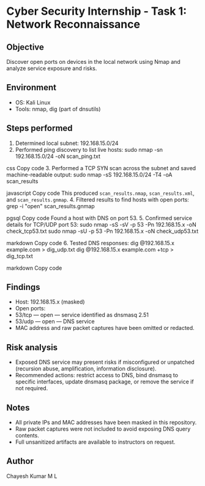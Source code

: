 # Cyber Security Internship - Task 1: Network Reconnaissance

## Objective
Discover open ports on devices in the local network using Nmap and analyze service exposure and risks.

## Environment
- OS: Kali Linux
- Tools: nmap, dig (part of dnsutils)

## Steps performed
1. Determined local subnet: 192.168.15.0/24
2. Performed ping discovery to list live hosts:
sudo nmap -sn 192.168.15.0/24 -oN scan_ping.txt

css
Copy code
3. Performed a TCP SYN scan across the subnet and saved machine-readable output:
sudo nmap -sS 192.168.15.0/24 -T4 -oA scan_results

javascript
Copy code
This produced `scan_results.nmap`, `scan_results.xml`, and `scan_results.gnmap`.
4. Filtered results to find hosts with open ports:
grep -i "open" scan_results.gnmap

pgsql
Copy code
Found a host with DNS on port 53.
5. Confirmed service details for TCP/UDP port 53:
sudo nmap -sS -sV -p 53 -Pn 192.168.15.x -oN check_tcp53.txt
sudo nmap -sU -p 53 -Pn 192.168.15.x -oN check_udp53.txt

markdown
Copy code
6. Tested DNS responses:
dig @192.168.15.x example.com > dig_udp.txt
dig @192.168.15.x example.com +tcp > dig_tcp.txt

markdown
Copy code

## Findings
- Host: 192.168.15.x (masked)
- Open ports:
- 53/tcp — open — service identified as dnsmasq 2.51
- 53/udp — open — DNS service
- MAC address and raw packet captures have been omitted or redacted.

## Risk analysis
- Exposed DNS service may present risks if misconfigured or unpatched (recursion abuse, amplification, information disclosure).
- Recommended actions: restrict access to DNS, bind dnsmasq to specific interfaces, update dnsmasq package, or remove the service if not required.

## Notes
- All private IPs and MAC addresses have been masked in this repository.
- Raw packet captures were not included to avoid exposing DNS query contents.
- Full unsanitized artifacts are available to instructors on request.

## Author
Chayesh Kumar M L
